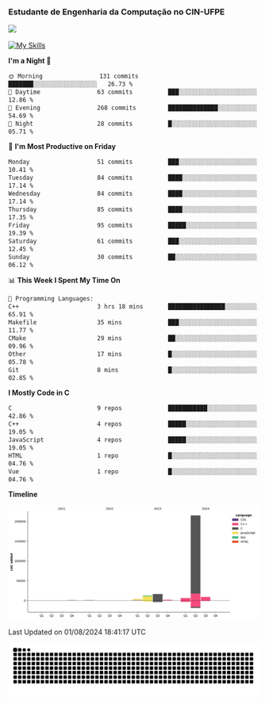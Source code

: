 
### Estudante de Engenharia da Computação no CIN-UFPE
<div>
      <!--<img width=400 src="https://github-readme-stats.vercel.app/api?username=Zed201&show_icons=true&theme=tokyonight" /-->
      <img width=400 src='https://leetcode.card.workers.dev/Zed201?theme=nord&font=baloo&extension=null' />
</div>


[![My Skills](https://skillicons.dev/icons?i=c,cpp,py,java,neovim&theme=dark)](https://skillicons.dev)

<!--START_SECTION:waka-->
**I'm a Night 🦉** 

```text
🌞 Morning                131 commits         ███████░░░░░░░░░░░░░░░░░░   26.73 % 
🌆 Daytime                63 commits          ███░░░░░░░░░░░░░░░░░░░░░░   12.86 % 
🌃 Evening                268 commits         ██████████████░░░░░░░░░░░   54.69 % 
🌙 Night                  28 commits          █░░░░░░░░░░░░░░░░░░░░░░░░   05.71 % 
```
📅 **I'm Most Productive on Friday** 

```text
Monday                   51 commits          ███░░░░░░░░░░░░░░░░░░░░░░   10.41 % 
Tuesday                  84 commits          ████░░░░░░░░░░░░░░░░░░░░░   17.14 % 
Wednesday                84 commits          ████░░░░░░░░░░░░░░░░░░░░░   17.14 % 
Thursday                 85 commits          ████░░░░░░░░░░░░░░░░░░░░░   17.35 % 
Friday                   95 commits          █████░░░░░░░░░░░░░░░░░░░░   19.39 % 
Saturday                 61 commits          ███░░░░░░░░░░░░░░░░░░░░░░   12.45 % 
Sunday                   30 commits          ██░░░░░░░░░░░░░░░░░░░░░░░   06.12 % 
```


📊 **This Week I Spent My Time On** 

```text
💬 Programming Languages: 
C++                      3 hrs 18 mins       ████████████████░░░░░░░░░   65.91 % 
Makefile                 35 mins             ███░░░░░░░░░░░░░░░░░░░░░░   11.77 % 
CMake                    29 mins             ██░░░░░░░░░░░░░░░░░░░░░░░   09.96 % 
Other                    17 mins             █░░░░░░░░░░░░░░░░░░░░░░░░   05.78 % 
Git                      8 mins              █░░░░░░░░░░░░░░░░░░░░░░░░   02.85 % 
```

**I Mostly Code in C** 

```text
C                        9 repos             ███████████░░░░░░░░░░░░░░   42.86 % 
C++                      4 repos             █████░░░░░░░░░░░░░░░░░░░░   19.05 % 
JavaScript               4 repos             █████░░░░░░░░░░░░░░░░░░░░   19.05 % 
HTML                     1 repo              █░░░░░░░░░░░░░░░░░░░░░░░░   04.76 % 
Vue                      1 repo              █░░░░░░░░░░░░░░░░░░░░░░░░   04.76 % 
```



**Timeline**

![Lines of Code chart](https://raw.githubusercontent.com/Zed201/Zed201/master/assets/bar_graph.png)


 Last Updated on 01/08/2024 18:41:17 UTC
<!--END_SECTION:waka-->

<picture>
  <source media="(prefers-color-scheme: dark)" srcset="https://github.com/Zed201/Zed201/blob/output/github-contribution-grid-snake-dark.svg" />
  <img alt="github-snake" src="https://github.com/Zed201/Zed201/blob/output/github-contribution-grid-snake-dark.svg" />
</picture>

